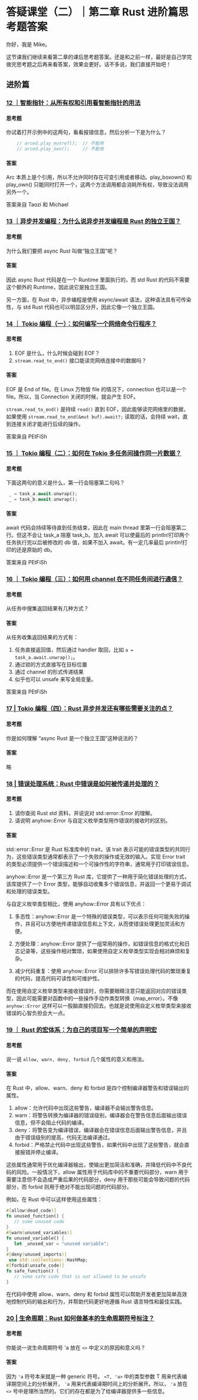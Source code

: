 # 答疑课堂（二）｜第二章 Rust 进阶篇思考题答案

你好，我是 Mike。

这节课我们继续来看第二章的课后思考题答案。还是和之前一样，最好是自己学完做完思考题之后再来看答案，效果会更好。话不多说，我们直接开始吧！

## **进阶篇**

### [12 ｜智能指针：从所有权和引用看智能指针的用法](https://time.geekbang.org/column/article/725815?utm_campaign=geektime_search&utm_content=geektime_search&utm_medium=geektime_search&utm_source=geektime_search&utm_term=geektime_search)

#### 思考题

你试着打开示例中的这两句，看看报错信息，然后分析一下是为什么？

```Rust
    // arced.play_mutref();  // 不能用
    // arced.play_own();     // 不能用
```

#### 答案

Arc 本质上是个引用，所以不允许同时存在可变引用或者移动。play_boxown() 和 play_own() 只能同时打开一个，这两个方法调用都会消耗所有权，导致没法调用另外一个。

答案来自 Taozi 和 Michael

### [13 ｜异步并发编程：为什么说异步并发编程是 Rust 的独立王国？](https://time.geekbang.org/column/article/725837?utm_campaign=geektime_search&utm_content=geektime_search&utm_medium=geektime_search&utm_source=geektime_search&utm_term=geektime_search)

#### 思考题

为什么我们要把 async Rust 叫做“独立王国”呢？

#### 答案

因此 async Rust 代码是在一个 Runtime 里面执行的，而 std Rust 的代码不需要这个额外的 Runtime，因此说它是独立王国。

另一方面，在 Rust 中，异步编程是使用 async/await 语法，这种语法具有可传染性，与 std Rust 代码也可以明显区分开，因此它像一个独立王国。

### [14 ｜ Tokio 编程（一）：如何编写一个网络命令行程序？](https://time.geekbang.org/column/article/726207?utm_campaign=geektime_search&utm_content=geektime_search&utm_medium=geektime_search&utm_source=geektime_search&utm_term=geektime_search)

#### 思考题

1. EOF 是什么，什么时候会碰到 EOF？
2. `stream.read_to_end()` 接口能读完网络连接中的数据吗？

#### 答案

EOF 是 End of file。在 Linux 万物皆 file 的情况下，connection 也可以是一个 file。所以，当 Connection 关闭的时候，就会产生 EOF。

`stream.read_to_end()` 是持续 `read()` 直到 EOF，因此能够读完网络里的数据，如果使用 `stream.read_to_end(&mut buf).await?;` 读取的话，会持续 wait，直到连接关闭才能进行后续的操作。

答案来自 PEtFiSh

### [15 ｜ Tokio 编程（二）：如何在 Tokio 多任务间操作同一片数据？](https://time.geekbang.org/column/article/728055?utm_campaign=geektime_search&utm_content=geektime_search&utm_medium=geektime_search&utm_source=geektime_search&utm_term=geektime_search)

#### 思考题

下面这两句的意义是什么，第一行会阻塞第二句吗？

```Rust
 _ = task_a.await.unwrap();
 _ = task_b.await.unwrap();
```

#### 答案

await 代码会持续等待直到任务结束，因此在 main thread 里第一行会阻塞第二行。但这不会让 task_a 阻塞 task_b。加入 await 可以使最后的 println!打印两个任务执行完以后被修改的 db 值，如果不加入 await。有一定几率最后 println!打印的还是原始的 db。

答案来自 PEtFiSh

### [16 ｜ Tokio 编程（三）：如何用 channel 在不同任务间进行通信？](https://time.geekbang.org/column/article/728107?utm_campaign=geektime_search&utm_content=geektime_search&utm_medium=geektime_search&utm_source=geektime_search&utm_term=geektime_search)

#### 思考题

从任务中搜集返回结果有几种方式？

#### 答案

从任务收集返回结果的方式有：

1. 任务直接返回值，然后通过 handler 取回，比如 `a = task_a.await.unwrap();`。
2. 通过锁的方式直接写在目标位置
3. 通过 channel 的形式传递结果
4. 似乎也可以 unsafe 来写全局变量。

答案来自 PEtFiSh

### [17 | Tokio 编程（四）：Rust 异步并发还有哪些需要关注的点？](https://time.geekbang.org/column/article/728198?utm_campaign=geektime_search&utm_content=geektime_search&utm_medium=geektime_search&utm_source=geektime_search&utm_term=geektime_search)

#### 思考题

你是如何理解 “async Rust 是一个独立王国”这种说法的？

#### 答案

略

### [18 | 错误处理系统：Rust 中错误是如何被传递并处理的？](https://time.geekbang.org/column/article/729009)

#### 思考题

1. 请你查阅 Rust std 资料，并说说对 std::error::Error 的理解。
2. 请说明 anyhow::Error 与自定义枚举类型用作错误的接收时的区别。

#### 答案

std::error::Error 是 Rust 标准库中的 trait，该 trait 表示可能的错误类型的共同行为，这些错误类型通常都表示了一个失败的操作或无效的输入。实现 Error trait 的类型必须提供一个错误描述和一个可操作性的字符串，通常用于打印错误信息。

anyhow::Error 是一个第三方 Rust 库，它提供了一种用于简化错误处理的方式，该库提供了一个 Error 类型，能够自动收集多个错误信息，并返回一个更易于调试和处理的错误类型。

与自定义枚举类型相比，使用 anyhow::Error 具有以下优点：

1. 多态性：anyhow::Error 是一个特殊的错误类型，可以表示任何可能失败的操作，并且可以方便地传递错误信息和上下文，从而使错误处理更加灵活和方便。

2. 方便处理：anyhow::Error 提供了一组常用的操作，如错误信息的格式化和日志记录等，这些操作相对繁琐，如果使用自定义枚举类型实现会相对麻烦和复杂。

3. 减少代码重复：使用 anyhow::Error 可以排除许多写错误处理代码的繁琐重复的代码，提高代码可读性和可维护性。

而在使用自定义枚举类型来接收错误时，你需要眼睛注意只能返回对应的错误类型，因此可能需要对函数中的一些操作手动作类型转换（map_error）。不像 `anyhow::Error` 这样可以一股脑直接扔回去。也就是说使用自定义枚举类型来接收错误的心智负担会大一点。

### [19 ｜ Rust 的宏体系：为自己的项目写一个简单的声明宏](https://time.geekbang.org/column/article/731043)

#### 思考题

说一说 `allow, warn, deny, forbid` 几个属性的意义和用法。

#### 答案

在 Rust 中，allow、warn、deny 和 forbid 是四个控制编译器警告和错误输出的属性。

1. allow：允许代码中出现这些警告，编译器不会输出警告信息。
2. warn：将警告转换为编译器的错误级别，编译器会在警告信息后面输出错误信息，但不会阻止代码的编译。
3. deny：将警告变为编译错误，编译器会在错误信息后面输出警告信息，并且由于错误级别的提高，代码无法编译通过。
4. forbid：严格禁止代码中出现这些警告，如果代码中出现了这些警告，就会直接报错并停止编译。

这些属性通常用于优化编译器输出，使输出更加简洁和准确，并降低代码中不良代码的风险。一般情况下，allow 属性用于代码库中的不重要代码部分，warn 用于需要注意但不会造成严重后果的代码部分，deny 用于那些可能会导致问题的代码部分，而 forbid 则用于绝对不能出现问题的代码部分。

例如，在 Rust 中可以这样使用这些属性：

```Rust
#[allow(dead_code)]
fn unused_function() {
   // some unused code
}
#[warn(unused_variables)]
fn unused_variable() {
   let _unused_var = "unused variable";
}
#[deny(unused_imports)]
 use std::collections::HashMap;
#[forbid(unsafe_code)]
fn safe_function() {
   // some safe code that is not allowed to be unsafe
}
```

在代码中使用 allow、warn、deny 和 forbid 属性可以帮助开发者更加简单高效地控制代码的输出和行为，并帮助代码更好地遵循 Rust 语言特性和最佳实践。

### [20 | 生命周期：Rust 如何做基本的生命周期符号标注？](https://time.geekbang.org/column/article/731096)

#### 思考题

你能说一说生命周期符号 'a 放在 `<>` 中定义的原因和意义吗？

#### 答案

因为 `'a` 符号本来就是一种 generic 符号。 `<T, 'a>` 中的类型参数 T 用来代表编译期空间上的分析展开， `'a` 用来代表编译期时间上的分析展开。所以， `'a` 放在 `<>` 号中是理所当然的。它们的存在都是为了给编译器提供多一些信息。
